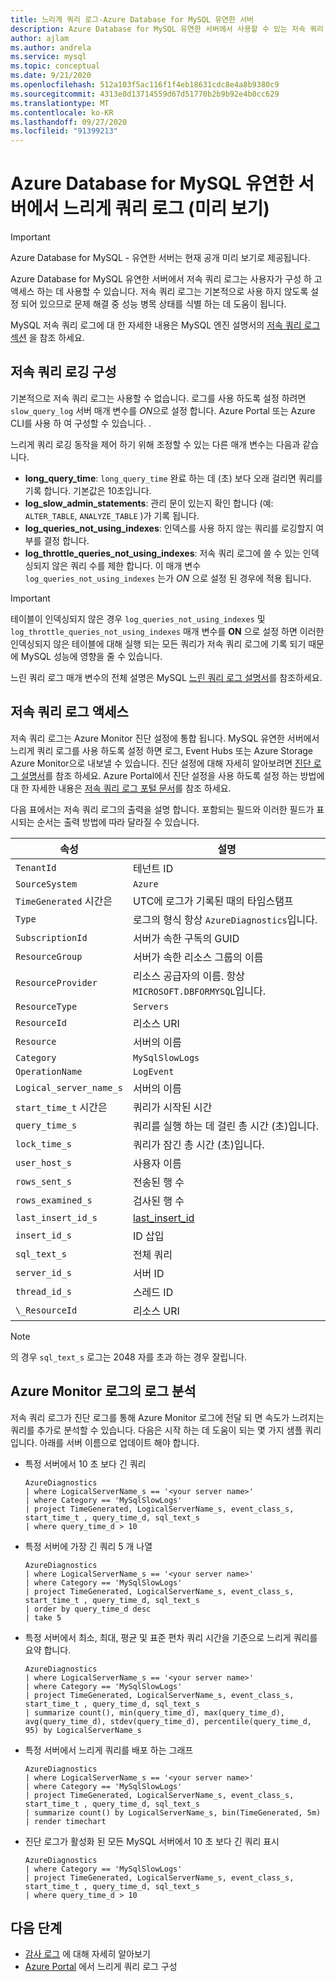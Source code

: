 ```yaml
---
title: 느리게 쿼리 로그-Azure Database for MySQL 유연한 서버
description: Azure Database for MySQL 유연한 서버에서 사용할 수 있는 저속 쿼리 로그를 설명 합니다.
author: ajlam
ms.author: andrela
ms.service: mysql
ms.topic: conceptual
ms.date: 9/21/2020
ms.openlocfilehash: 512a103f5ac116f1f4eb18631cdc8e4a8b9380c9
ms.sourcegitcommit: 4313e0d13714559d67d51770b2b9b92e4b0cc629
ms.translationtype: MT
ms.contentlocale: ko-KR
ms.lasthandoff: 09/27/2020
ms.locfileid: "91399213"
---
```

# <a name="slow-query-logs-in-azure-database-for-mysql-flexible-server-preview"></a>Azure Database for MySQL 유연한 서버에서 느리게 쿼리 로그 (미리 보기)

> [!IMPORTANT] 
> Azure Database for MySQL - 유연한 서버는 현재 공개 미리 보기로 제공됩니다.

Azure Database for MySQL 유연한 서버에서 저속 쿼리 로그는 사용자가 구성 하 고 액세스 하는 데 사용할 수 있습니다. 저속 쿼리 로그는 기본적으로 사용 하지 않도록 설정 되어 있으므로 문제 해결 중 성능 병목 상태를 식별 하는 데 도움이 됩니다.

MySQL 저속 쿼리 로그에 대 한 자세한 내용은 MySQL 엔진 설명서의 [저속 쿼리 로그 섹션](https://dev.mysql.com/doc/refman/5.7/en/slow-query-log.html) 을 참조 하세요.

## <a name="configure-slow-query-logging"></a>저속 쿼리 로깅 구성 
기본적으로 저속 쿼리 로그는 사용할 수 없습니다. 로그를 사용 하도록 설정 하려면 `slow_query_log` 서버 매개 변수를 *ON*으로 설정 합니다. Azure Portal 또는 Azure CLI를 사용 하 여 구성할 수 있습니다. <!-- add link to server parameter-->. 

느리게 쿼리 로깅 동작을 제어 하기 위해 조정할 수 있는 다른 매개 변수는 다음과 같습니다.

- **long_query_time**: `long_query_time` 완료 하는 데 (초) 보다 오래 걸리면 쿼리를 기록 합니다. 기본값은 10초입니다.
- **log_slow_admin_statements**: 관리 문이 있는지 확인 합니다 (예: `ALTER_TABLE`, `ANALYZE_TABLE` )가 기록 됩니다.
- **log_queries_not_using_indexes**: 인덱스를 사용 하지 않는 쿼리를 로깅할지 여부를 결정 합니다.
- **log_throttle_queries_not_using_indexes**: 저속 쿼리 로그에 쓸 수 있는 인덱싱되지 않은 쿼리 수를 제한 합니다. 이 매개 변수 `log_queries_not_using_indexes` 는가 *ON* 으로 설정 된 경우에 적용 됩니다.

> [!IMPORTANT]
> 테이블이 인덱싱되지 않은 경우 `log_queries_not_using_indexes` 및 `log_throttle_queries_not_using_indexes` 매개 변수를 **ON** 으로 설정 하면 이러한 인덱싱되지 않은 테이블에 대해 실행 되는 모든 쿼리가 저속 쿼리 로그에 기록 되기 때문에 MySQL 성능에 영향을 줄 수 있습니다.

느린 쿼리 로그 매개 변수의 전체 설명은 MySQL [느린 쿼리 로그 설명서](https://dev.mysql.com/doc/refman/5.7/en/slow-query-log.html)를 참조하세요.

## <a name="access-slow-query-logs"></a>저속 쿼리 로그 액세스

저속 쿼리 로그는 Azure Monitor 진단 설정에 통합 됩니다. MySQL 유연한 서버에서 느리게 쿼리 로그를 사용 하도록 설정 하면 로그, Event Hubs 또는 Azure Storage Azure Monitor으로 내보낼 수 있습니다. 진단 설정에 대해 자세히 알아보려면 [진단 로그 설명서](../../azure-monitor/platform/platform-logs-overview.md)를 참조 하세요. Azure Portal에서 진단 설정을 사용 하도록 설정 하는 방법에 대 한 자세한 내용은 [저속 쿼리 로그 포털 문서](how-to-configure-slow-query-logs-portal.md#set-up-diagnostics)를 참조 하세요.

다음 표에서는 저속 쿼리 로그의 출력을 설명 합니다. 포함되는 필드와 이러한 필드가 표시되는 순서는 출력 방법에 따라 달라질 수 있습니다.

| **속성** | **설명** |
|---|---|
| `TenantId` | 테넌트 ID |
| `SourceSystem` | `Azure` |
| `TimeGenerated` 시간은 | UTC에 로그가 기록된 때의 타임스탬프 |
| `Type` | 로그의 형식 항상 `AzureDiagnostics`입니다. |
| `SubscriptionId` | 서버가 속한 구독의 GUID |
| `ResourceGroup` | 서버가 속한 리소스 그룹의 이름 |
| `ResourceProvider` | 리소스 공급자의 이름. 항상 `MICROSOFT.DBFORMYSQL`입니다. |
| `ResourceType` | `Servers` |
| `ResourceId` | 리소스 URI |
| `Resource` | 서버의 이름 |
| `Category` | `MySqlSlowLogs` |
| `OperationName` | `LogEvent` |
| `Logical_server_name_s` | 서버의 이름 |
| `start_time_t` 시간은 | 쿼리가 시작된 시간 |
| `query_time_s` | 쿼리를 실행 하는 데 걸린 총 시간 (초)입니다. |
| `lock_time_s` | 쿼리가 잠긴 총 시간 (초)입니다. |
| `user_host_s` | 사용자 이름 |
| `rows_sent_s` | 전송된 행 수 |
| `rows_examined_s` | 검사된 행 수 |
| `last_insert_id_s` | [last_insert_id](https://dev.mysql.com/doc/refman/5.7/en/information-functions.html#function_last-insert-id) |
| `insert_id_s` | ID 삽입 |
| `sql_text_s` | 전체 쿼리 |
| `server_id_s` | 서버 ID |
| `thread_id_s` | 스레드 ID |
| `\_ResourceId` | 리소스 URI |

> [!Note]
> 의 경우 `sql_text_s` 로그는 2048 자를 초과 하는 경우 잘립니다.

## <a name="analyze-logs-in-azure-monitor-logs"></a>Azure Monitor 로그의 로그 분석

저속 쿼리 로그가 진단 로그를 통해 Azure Monitor 로그에 전달 되 면 속도가 느려지는 쿼리를 추가로 분석할 수 있습니다. 다음은 시작 하는 데 도움이 되는 몇 가지 샘플 쿼리입니다. 아래를 서버 이름으로 업데이트 해야 합니다.

- 특정 서버에서 10 초 보다 긴 쿼리

    ```Kusto
    AzureDiagnostics
    | where LogicalServerName_s == '<your server name>'
    | where Category == 'MySqlSlowLogs'
    | project TimeGenerated, LogicalServerName_s, event_class_s, start_time_t , query_time_d, sql_text_s 
    | where query_time_d > 10
    ```

- 특정 서버에 가장 긴 쿼리 5 개 나열

    ```Kusto
    AzureDiagnostics
    | where LogicalServerName_s == '<your server name>'
    | where Category == 'MySqlSlowLogs'
    | project TimeGenerated, LogicalServerName_s, event_class_s, start_time_t , query_time_d, sql_text_s 
    | order by query_time_d desc
    | take 5
    ```

- 특정 서버에서 최소, 최대, 평균 및 표준 편차 쿼리 시간을 기준으로 느리게 쿼리를 요약 합니다.

    ```Kusto
    AzureDiagnostics
    | where LogicalServerName_s == '<your server name>'
    | where Category == 'MySqlSlowLogs'
    | project TimeGenerated, LogicalServerName_s, event_class_s, start_time_t , query_time_d, sql_text_s 
    | summarize count(), min(query_time_d), max(query_time_d), avg(query_time_d), stdev(query_time_d), percentile(query_time_d, 95) by LogicalServerName_s
    ```

- 특정 서버에서 느리게 쿼리를 배포 하는 그래프

    ```Kusto
    AzureDiagnostics
    | where LogicalServerName_s == '<your server name>'
    | where Category == 'MySqlSlowLogs'
    | project TimeGenerated, LogicalServerName_s, event_class_s, start_time_t , query_time_d, sql_text_s 
    | summarize count() by LogicalServerName_s, bin(TimeGenerated, 5m)
    | render timechart
    ```

- 진단 로그가 활성화 된 모든 MySQL 서버에서 10 초 보다 긴 쿼리 표시

    ```Kusto
    AzureDiagnostics
    | where Category == 'MySqlSlowLogs'
    | project TimeGenerated, LogicalServerName_s, event_class_s, start_time_t , query_time_d, sql_text_s 
    | where query_time_d > 10
    ```    
    
## <a name="next-steps"></a>다음 단계
- [감사 로그](concepts-audit-logs.md) 에 대해 자세히 알아보기
- [Azure Portal](how-to-configure-slow-query-logs-portal.md) 에서 느리게 쿼리 로그 구성
<!-- - [How to configure slow query logs from the Azure CLI](howto-configure-server-logs-in-cli.md). -->